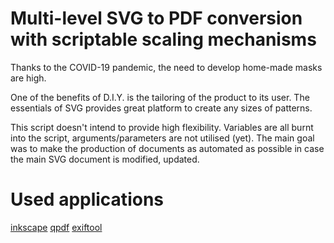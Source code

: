 Multi-level SVG to PDF conversion with scriptable scaling mechanisms
====================================================================

Thanks to the COVID-19 pandemic, the need to develop home-made masks are high.

One of the benefits of D.I.Y. is the tailoring of the product to its user. The essentials of SVG provides great platform to create any sizes of patterns.

This script doesn't intend to provide high flexibility. Variables are all burnt into the script, arguments/parameters are not utilised (yet). The main goal was to make the production of documents as automated as possible in case the main SVG document is modified, updated.


# Used applications

[inkscape](http://inkscape.org)
[qpdf](http://qpdf.sourceforge.net/)
[exiftool](https://exiftool.org/)
